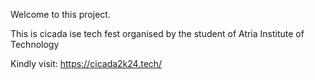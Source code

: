 Welcome to this project. 

This is cicada ise tech fest organised by the student of Atria Institute of Technology

Kindly visit: https://cicada2k24.tech/
